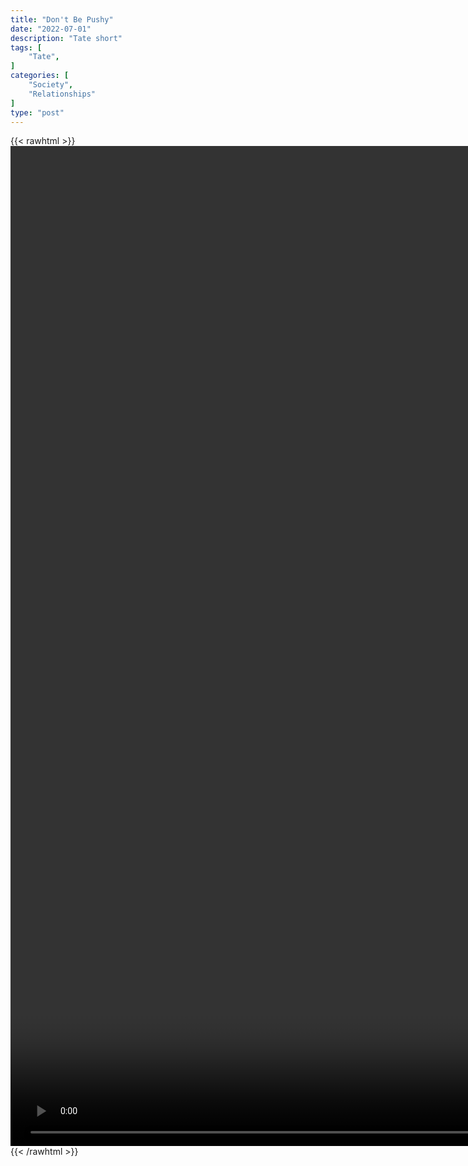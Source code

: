 ```yaml
---
title: "Don't Be Pushy"
date: "2022-07-01"
description: "Tate short"
tags: [
    "Tate",
]
categories: [
    "Society",
    "Relationships"
]
type: "post"
---
```

{{< rawhtml >}}
    <video style="height:40vh;width:auto" overflow="hidden" controls>
        <source src="https://clips.dev00ps.com/Tate/Tristan_Tate_on_Being_Pushy_Shorts.mp4" type="video/mp4"> 
    </video>
{{< /rawhtml >}}


